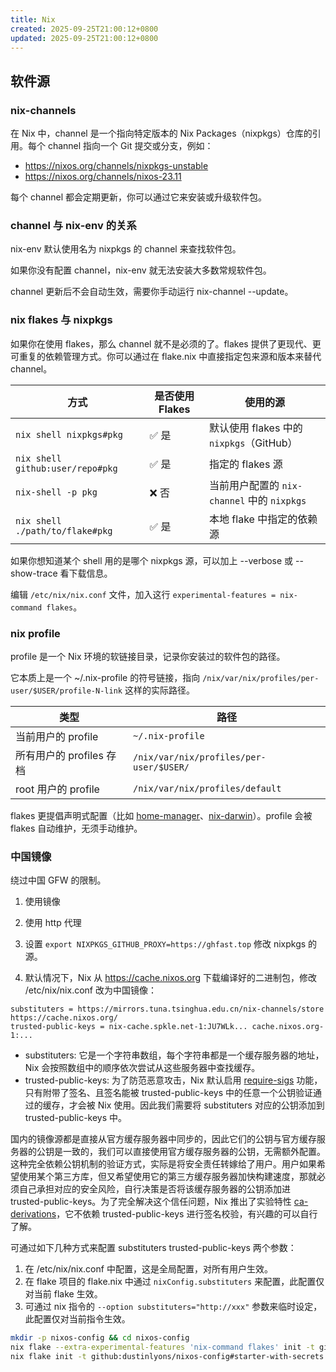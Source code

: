 ```yaml
---
title: Nix
created: 2025-09-25T21:00:12+0800
updated: 2025-09-25T21:00:12+0800
---
```


## 软件源
### nix-channels

在 Nix 中，channel 是一个指向特定版本的 Nix Packages（nixpkgs）仓库的引用。每个 channel 指向一个 Git 提交或分支，例如：

- https://nixos.org/channels/nixpkgs-unstable
- https://nixos.org/channels/nixos-23.11

每个 channel 都会定期更新，你可以通过它来安装或升级软件包。

### channel 与 nix-env 的关系
nix-env 默认使用名为 nixpkgs 的 channel 来查找软件包。

如果你没有配置 channel，nix-env 就无法安装大多数常规软件包。

channel 更新后不会自动生效，需要你手动运行 nix-channel --update。

### nix flakes 与 nixpkgs
如果你在使用 flakes，那么 channel 就不是必须的了。flakes 提供了更现代、更可重复的依赖管理方式。你可以通过在 flake.nix 中直接指定包来源和版本来替代 channel。


| 方式                               | 是否使用 Flakes | 使用的源                               |
| -------------------------------- | ----------- | ---------------------------------- |
| `nix shell nixpkgs#pkg`          | ✅ 是         | 默认使用 flakes 中的 `nixpkgs`（GitHub）   |
| `nix shell github:user/repo#pkg` | ✅ 是         | 指定的 flakes 源                       |
| `nix-shell -p pkg`               | ❌ 否         | 当前用户配置的 `nix-channel` 中的 `nixpkgs` |
| `nix shell ./path/to/flake#pkg`  | ✅ 是         | 本地 flake 中指定的依赖源                   |


如果你想知道某个 shell 用的是哪个 nixpkgs 源，可以加上 --verbose 或 --show-trace 看下载信息。

编辑 `/etc/nix/nix.conf` 文件，加入这行 `experimental-features = nix-command flakes`。

### nix profile

profile 是一个 Nix 环境的软链接目录，记录你安装过的软件包的路径。

它本质上是一个 ~/.nix-profile 的符号链接，指向 `/nix/var/nix/profiles/per-user/$USER/profile-N-link` 这样的实际路径。


| 类型                | 路径                                      |
| ----------------- | --------------------------------------- |
| 当前用户的 profile     | `~/.nix-profile`                        |
| 所有用户的 profiles 存档 | `/nix/var/nix/profiles/per-user/$USER/` |
| root 用户的 profile  | `/nix/var/nix/profiles/default`         |


flakes 更提倡声明式配置（比如 [home-manager](https://github.com/nix-community/home-manager)、[nix-darwin](https://github.com/nix-darwin/nix-darwin)）。profile 会被 flakes 自动维护，无须手动维护。

### 中国镜像

绕过中国 GFW 的限制。

1. 使用镜像
2. 使用 http 代理


1. 设置 `export NIXPKGS_GITHUB_PROXY=https://ghfast.top` 修改 nixpkgs 的源。
2. 默认情况下，Nix 从 https://cache.nixos.org 下载编译好的二进制包，修改 /etc/nix/nix.conf 改为中国镜像：

  ```
  substituters = https://mirrors.tuna.tsinghua.edu.cn/nix-channels/store https://cache.nixos.org/
  trusted-public-keys = nix-cache.spkle.net-1:JU7WLk... cache.nixos.org-1:...
  ```

  - substituters: 它是一个字符串数组，每个字符串都是一个缓存服务器的地址，Nix 会按照数组中的顺序依次尝试从这些服务器中查找缓存。
  - trusted-public-keys: 为了防范恶意攻击，Nix 默认启用 [require-sigs](https://nixos.org/manual/nix/stable/command-ref/conf-file#conf-require-sigs) 功能，只有附带了签名、且签名能被 trusted-public-keys 中的任意一个公钥验证通过的缓存，才会被 Nix 使用。因此我们需要将 substituters 对应的公钥添加到 trusted-public-keys 中。

  国内的镜像源都是直接从官方缓存服务器中同步的，因此它们的公钥与官方缓存服务器的公钥是一致的，我们可以直接使用官方缓存服务器的公钥，无需额外配置。
  这种完全依赖公钥机制的验证方式，实际是将安全责任转嫁给了用户。用户如果希望使用某个第三方库，但又希望使用它的第三方缓存服务器加快构建速度，那就必须自己承担对应的安全风险，自行决策是否将该缓存服务器的公钥添加进 trusted-public-keys。为了完全解决这个信任问题，Nix 推出了实验特性 [ca-derivations](https://wiki.nixos.org/wiki/Ca-derivations)，它不依赖 trusted-public-keys 进行签名校验，有兴趣的可以自行了解。

可通过如下几种方式来配置 substituters trusted-public-keys 两个参数：

1. 在 /etc/nix/nix.conf 中配置，这是全局配置，对所有用户生效。
1. 在 flake 项目的 flake.nix 中通过 `nixConfig.substituters` 来配置，此配置仅对当前 flake 生效。
1. 可通过 nix 指令的 `--option substituters="http://xxx"` 参数来临时设定，此配置仅对当前指令生效。


```sh
mkdir -p nixos-config && cd nixos-config
nix flake --extra-experimental-features 'nix-command flakes' init -t github:dustinlyons/nixos-config#starter-with-secrets
nix flake init -t github:dustinlyons/nixos-config#starter-with-secrets
```

